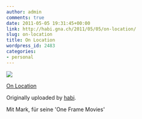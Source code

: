 ```yaml
---
author: admin
comments: true
date: 2011-05-05 19:31:45+00:00
link: http://habi.gna.ch/2011/05/05/on-location/
slug: on-location
title: On Location
wordpress_id: 2483
categories:
- personal
---
```



 [![](http://farm6.static.flickr.com/5184/5690766305_b6c2afb604_m.jpg)](http://www.flickr.com/photos/habi/5690766305/)
   

 
  [On Location](http://www.flickr.com/photos/habi/5690766305/)
    

  Originally uploaded by [habi](http://www.flickr.com/photos/habi/).
 



Mit Mark, für seine 'One Frame Movies'
  

